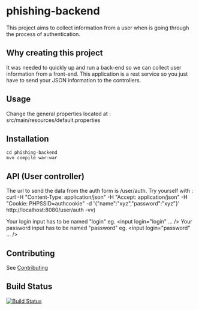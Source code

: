 phishing-backend
================

This project aims to collect information from a user when is going through the process of authentication.


Why creating this project
---------
It was needed to quickly up and run a back-end so we can collect user information from a front-end.
This application is a rest service so you just have to send your JSON information to the controllers.


Usage
-----

   Change the general properties located at : src/main/resources/default.properties

Installation
-----------

    cd phishing-backend
    mvn compile war:war


API (User controller)
---------

The url to send the data from the auth form is /user/auth.
Try yourself with : curl -H "Content-Type: application/json" -H "Accept: application/json" -H "Cookie: PHPSSID=authcookie" -d '{"name":"xyz","password":"xyz"}' http://localhost:8080/user/auth -vv)

Your login input has to be named "login" eg. <input login="login" ... />
Your password input has to be named "password" eg. <input login="password" ... />


Contributing
------------

See [Contributing](CONTRIBUTING.md)


Build Status
------------
[![Build Status](https://travis-ci.org/v4lproik/phishing-backend.svg?branch=master)](https://travis-ci.org/v4lproik/phishing-backend)
